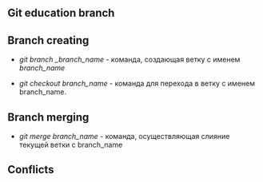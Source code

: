 ## Git education branch

## Branch creating

* *git branch _branch_name* - команда, создающая ветку с именем *branch_name*

 * *git checkout branch_name* - команда для перехода в ветку с именем branch_name.
 
## Branch merging

* *git merge branch_name* - команда, осуществляющая слияние текущей ветки с branch_name

## Conflicts